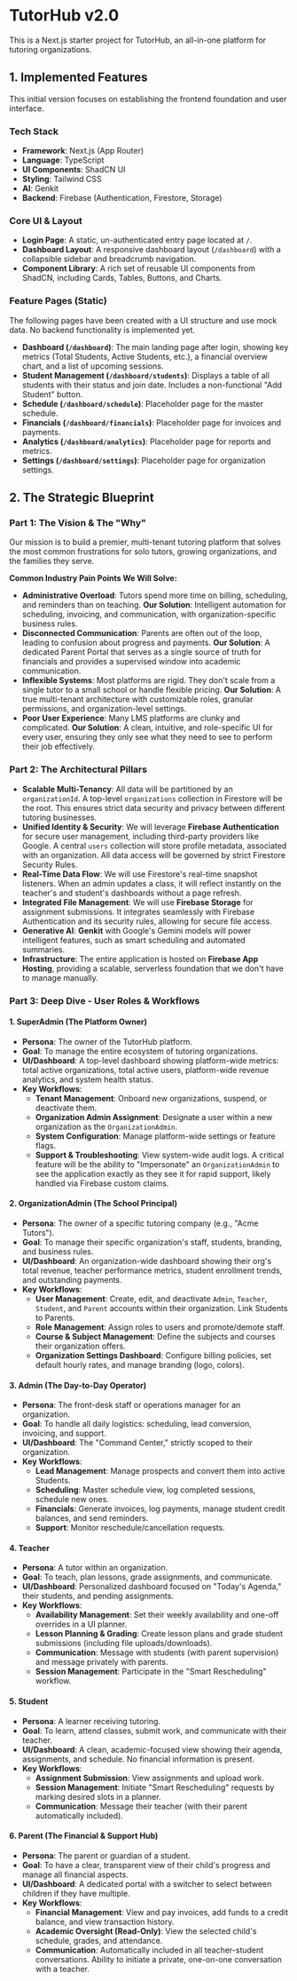 # TutorHub v2.0

This is a Next.js starter project for TutorHub, an all-in-one platform for tutoring organizations.

## 1. Implemented Features

This initial version focuses on establishing the frontend foundation and user interface.

### Tech Stack
- **Framework**: Next.js (App Router)
- **Language**: TypeScript
- **UI Components**: ShadCN UI
- **Styling**: Tailwind CSS
- **AI**: Genkit
- **Backend**: Firebase (Authentication, Firestore, Storage)

### Core UI & Layout
- **Login Page**: A static, un-authenticated entry page located at `/`.
- **Dashboard Layout**: A responsive dashboard layout (`/dashboard`) with a collapsible sidebar and breadcrumb navigation.
- **Component Library**: A rich set of reusable UI components from ShadCN, including Cards, Tables, Buttons, and Charts.

### Feature Pages (Static)
The following pages have been created with a UI structure and use mock data. No backend functionality is implemented yet.
- **Dashboard (`/dashboard`)**: The main landing page after login, showing key metrics (Total Students, Active Students, etc.), a financial overview chart, and a list of upcoming sessions.
- **Student Management (`/dashboard/students`)**: Displays a table of all students with their status and join date. Includes a non-functional "Add Student" button.
- **Schedule (`/dashboard/schedule`)**: Placeholder page for the master schedule.
- **Financials (`/dashboard/financials`)**: Placeholder page for invoices and payments.
- **Analytics (`/dashboard/analytics`)**: Placeholder page for reports and metrics.
- **Settings (`/dashboard/settings`)**: Placeholder page for organization settings.

## 2. The Strategic Blueprint

### Part 1: The Vision & The "Why"
Our mission is to build a premier, multi-tenant tutoring platform that solves the most common frustrations for solo tutors, growing organizations, and the families they serve.

**Common Industry Pain Points We Will Solve:**
*   **Administrative Overload**: Tutors spend more time on billing, scheduling, and reminders than on teaching. **Our Solution**: Intelligent automation for scheduling, invoicing, and communication, with organization-specific business rules.
*   **Disconnected Communication**: Parents are often out of the loop, leading to confusion about progress and payments. **Our Solution**: A dedicated Parent Portal that serves as a single source of truth for financials and provides a supervised window into academic communication.
*   **Inflexible Systems**: Most platforms are rigid. They don't scale from a single tutor to a small school or handle flexible pricing. **Our Solution**: A true multi-tenant architecture with customizable roles, granular permissions, and organization-level settings.
*   **Poor User Experience**: Many LMS platforms are clunky and complicated. **Our Solution**: A clean, intuitive, and role-specific UI for every user, ensuring they only see what they need to see to perform their job effectively.

### Part 2: The Architectural Pillars
*   **Scalable Multi-Tenancy**: All data will be partitioned by an `organizationId`. A top-level `organizations` collection in Firestore will be the root. This ensures strict data security and privacy between different tutoring businesses.
*   **Unified Identity & Security**: We will leverage **Firebase Authentication** for secure user management, including third-party providers like Google. A central `users` collection will store profile metadata, associated with an organization. All data access will be governed by strict Firestore Security Rules.
*   **Real-Time Data Flow**: We will use Firestore's real-time snapshot listeners. When an admin updates a class, it will reflect instantly on the teacher's and student's dashboards without a page refresh.
*   **Integrated File Management**: We will use **Firebase Storage** for assignment submissions. It integrates seamlessly with Firebase Authentication and its security rules, allowing for secure file access.
*   **Generative AI**: **Genkit** with Google's Gemini models will power intelligent features, such as smart scheduling and automated summaries.
*   **Infrastructure**: The entire application is hosted on **Firebase App Hosting**, providing a scalable, serverless foundation that we don't have to manage manually.

### Part 3: Deep Dive - User Roles & Workflows

#### 1. SuperAdmin (The Platform Owner)
*   **Persona**: The owner of the TutorHub platform.
*   **Goal**: To manage the entire ecosystem of tutoring organizations.
*   **UI/Dashboard**: A top-level dashboard showing platform-wide metrics: total active organizations, total active users, platform-wide revenue analytics, and system health status.
*   **Key Workflows**:
    *   **Tenant Management**: Onboard new organizations, suspend, or deactivate them.
    *   **Organization Admin Assignment**: Designate a user within a new organization as the `OrganizationAdmin`.
    *   **System Configuration**: Manage platform-wide settings or feature flags.
    *   **Support & Troubleshooting**: View system-wide audit logs. A critical feature will be the ability to "Impersonate" an `OrganizationAdmin` to see the application exactly as they see it for rapid support, likely handled via Firebase custom claims.

#### 2. OrganizationAdmin (The School Principal)
*   **Persona**: The owner of a specific tutoring company (e.g., "Acme Tutors").
*   **Goal**: To manage their specific organization's staff, students, branding, and business rules.
*   **UI/Dashboard**: An organization-wide dashboard showing their org's total revenue, teacher performance metrics, student enrollment trends, and outstanding payments.
*   **Key Workflows**:
    *   **User Management**: Create, edit, and deactivate `Admin`, `Teacher`, `Student`, and `Parent` accounts within their organization. Link Students to Parents.
    *   **Role Management**: Assign roles to users and promote/demote staff.
    *   **Course & Subject Management**: Define the subjects and courses their organization offers.
    *   **Organization Settings Dashboard**: Configure billing policies, set default hourly rates, and manage branding (logo, colors).

#### 3. Admin (The Day-to-Day Operator)
*   **Persona**: The front-desk staff or operations manager for an organization.
*   **Goal**: To handle all daily logistics: scheduling, lead conversion, invoicing, and support.
*   **UI/Dashboard**: The "Command Center," strictly scoped to their organization.
*   **Key Workflows**:
    *   **Lead Management**: Manage prospects and convert them into active Students.
    *   **Scheduling**: Master schedule view, log completed sessions, schedule new ones.
    *   **Financials**: Generate invoices, log payments, manage student credit balances, and send reminders.
    *   **Support**: Monitor reschedule/cancellation requests.

#### 4. Teacher
*   **Persona**: A tutor within an organization.
*   **Goal**: To teach, plan lessons, grade assignments, and communicate.
*   **UI/Dashboard**: Personalized dashboard focused on "Today's Agenda," their students, and pending assignments.
*   **Key Workflows**:
    *   **Availability Management**: Set their weekly availability and one-off overrides in a UI planner.
    *   **Lesson Planning & Grading**: Create lesson plans and grade student submissions (including file uploads/downloads).
    *   **Communication**: Message with students (with parent supervision) and message privately with parents.
    *   **Session Management**: Participate in the "Smart Rescheduling" workflow.

#### 5. Student
*   **Persona**: A learner receiving tutoring.
*   **Goal**: To learn, attend classes, submit work, and communicate with their teacher.
*   **UI/Dashboard**: A clean, academic-focused view showing their agenda, assignments, and schedule. No financial information is present.
*   **Key Workflows**:
    *   **Assignment Submission**: View assignments and upload work.
    *   **Session Management**: Initiate "Smart Rescheduling" requests by marking desired slots in a planner.
    *   **Communication**: Message their teacher (with their parent automatically included).

#### 6. Parent (The Financial & Support Hub)
*   **Persona**: The parent or guardian of a student.
*   **Goal**: To have a clear, transparent view of their child's progress and manage all financial aspects.
*   **UI/Dashboard**: A dedicated portal with a switcher to select between children if they have multiple.
*   **Key Workflows**:
    *   **Financial Management**: View and pay invoices, add funds to a credit balance, and view transaction history.
    *   **Academic Oversight (Read-Only)**: View the selected child's schedule, grades, and attendance.
    *   **Communication**: Automatically included in all teacher-student conversations. Ability to initiate a private, one-on-one conversation with a teacher.
